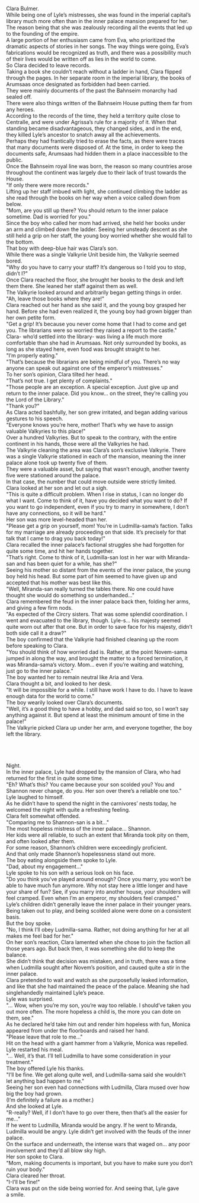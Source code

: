 <br/>
Clara Bulmer.<br/>
While being one of Lyle’s mistresses, she was found in the imperial capital’s library much more often than in the inner palace mansion prepared for her.<br/>
The reason being that she was zealously recording all the events that led up to the founding of the empire.<br/>
A large portion of her enthusiasm came from Eva, who prioritized the dramatic aspects of stories in her songs. The way things were going, Eva’s fabrications would be recognized as truth, and there was a possibility much of their lives would be written off as lies in the world to come.<br/>
So Clara decided to leave records.<br/>
Taking a book she couldn’t reach without a ladder in hand, Clara flipped through the pages. In her separate room in the imperial library, the books of Arumsaas once designated as forbidden had been carried.<br/>
They were mainly documents of the past the Bahnseim monarchy had sealed off.<br/>
There were also things written of the Bahnseim House putting them far from any heroes.<br/>
According to the records of the time, they held a territory quite close to Centralle, and were under Agrissa’s rule for a majority of it. When that standing became disadvantageous, they changed sides, and in the end, they killed Lyle’s ancestor to snatch away all the achievements.<br/>
Perhaps they had frantically tried to erase the facts, as there were traces that many documents were disposed of. At the time, in order to keep the documents safe, Arumsaas had hidden them in a place inaccessible to the public.<br/>
Once the Bahnseim royal line was born, the reason so many countries arose throughout the continent was largely due to their lack of trust towards the House.<br/>
"If only there were more records."<br/>
Lifting up her staff imbued with light, she continued climbing the ladder as she read through the books on her way when a voice called down from below.<br/>
"Mom, are you still up there? You should return to the inner palace sometime. Dad is worried for you."<br/>
Since the boy who called her mom had arrived, she held her books under an arm and climbed down the ladder. Seeing her unsteady descent as she still held a grip on her staff, the young boy worried whether she would fall to the bottom.<br/>
That boy with deep-blue hair was Clara’s son.<br/>
While there was a single Valkyrie Unit beside him, the Valkyrie seemed bored.<br/>
"Why do you have to carry your staff? It’s dangerous so I told you to stop, didn’t I?"<br/>
Once Clara reached the floor, she brought her books to the desk and left them there. She leaned her staff against them as well.<br/>
The Valkyrie looked around and arbitrarily began getting things in order.<br/>
"Ah, leave those books where they are!"<br/>
Clara reached out her hand as she said it, and the young boy grasped her hand. Before she had even realized it, the young boy had grown bigger than her own petite form.<br/>
"Get a grip! It’s because you never come home that I had to come and get you. The librarians were so worried they raised a report to the castle."<br/>
Clara- who’d settled into the library- was living a life much more comfortable than she had in Arumsaas. Not only surrounded by books, as long as she stayed here, even food was brought straight to her.<br/>
"I’m properly eating."<br/>
"That’s because the librarians are being mindful of you. There’s no way anyone can speak out against one of the emperor’s mistresses."<br/>
To her son’s opinion, Clara tilted her head.<br/>
"That’s not true. I get plenty of complaints."<br/>
"Those people are an exception. A special exception. Just give up and return to the inner palace. Did you know… on the street, they’re calling you the Lord of the Library."<br/>
"Thank you?"<br/>
As Clara acted bashfully, her son grew irritated, and began adding various gestures to his speech.<br/>
"Everyone knows you’re here, mother! That’s why we have to assign valuable Valkyries to this place!"<br/>
Over a hundred Valkyries. But to speak to the contrary, with the entire continent in his hands, those were all the Valkyries he had.<br/>
The Valkyrie cleaning the area was Clara’s son’s exclusive Valkyrie. There was a single Valkyrie stationed in each of the mansion, meaning the inner palace alone took up twenty five of them.<br/>
They were a valuable asset, but saying that wasn’t enough, another twenty five were stationed around the palace.<br/>
In that case, the number that could move outside were strictly limited.<br/>
Clara looked at her son and let out a sigh.<br/>
"This is quite a difficult problem. When I rise in status, I can no longer do what I want. Come to think of it, have you decided what you want to do? If you want to go independent, even if you try to marry in somewhere, I don’t have any connections, so it will be hard."<br/>
Her son was more level-headed than her.<br/>
"Please get a grip on yourself, mom! You’re in Ludmilla-sama’s faction. Talks for my marriage are already proceeding on that side. It’s precisely for that talk that I came to drag you back today!"<br/>
Clara recalled the inner palace’s factional struggles she had forgotten for quite some time, and hit her hands together.<br/>
"That’s right. Come to think of it, Ludmilla-san lost in her war with Miranda-san and has been quiet for a while, has she?"<br/>
Seeing his mother so distant from the events of the inner palace, the young boy held his head. But some part of him seemed to have given up and accepted that his mother was best like this.<br/>
"Well, Miranda-san really turned the tables there. No one could have thought she would do something so underhanded…"<br/>
Clara remembered the feud in the inner palace back then, folding her arms, and giving a few firm nods.<br/>
"As expected of the Circry sisters. That was some splendid coordination. I went and evacuated to the library, though. Lyle-s… his majesty seemed quite worn out after that one. But in order to save face for his majesty, didn’t both side call it a draw?"<br/>
The boy confirmed that the Valkyrie had finished cleaning up the room before speaking to Clara.<br/>
"You should think of how worried dad is. Rather, at the point Novem-sama jumped in along the way, and brought the matter to a forced termination, it was Miranda-sama’s victory. Mom… even if you’re waiting and watching, just go to the inner palace."<br/>
The boy wanted her to remain neutral like Aria and Vera.<br/>
Clara thought a bit, and looked to her desk.<br/>
"It will be impossible for a while. I still have work I have to do. I have to leave enough data for the world to come."<br/>
The boy wearily looked over Clara’s documents.<br/>
"Well, it’s a good thing to have a hobby, and dad said so too, so I won’t say anything against it. But spend at least the minimum amount of time in the palace!"<br/>
The Valkyrie picked Clara up under her arm, and everyone together, the boy left the library.<br/>
 <br/>
 <br/>
 <br/>
 <br/>
Night.<br/>
In the inner palace, Lyle had dropped by the mansion of Clara, who had returned for the first in quite some time.<br/>
"Eh? What’s this? You came because your son scolded you? You and Shannon never change, do you. Her son over there’s a reliable one too."<br/>
Lyle laughed to himself.<br/>
As he didn’t have to spend the night in the carnivores’ nests today, he welcomed the night with quite a refreshing feeling.<br/>
Clara felt somewhat offended.<br/>
"Comparing me to Shannon-san is a bit…"<br/>
The most hopeless mistress of the inner palace… Shannon.<br/>
Her kids were all reliable, to such an extent that Miranda took pity on them, and often looked after them.<br/>
For some reason, Shannon’s children were exceedingly proficient.<br/>
And that only made Shannon’s hopelessness stand out more.<br/>
The boy eating alongside them spoke to Lyle.<br/>
"Dad, about my engagement…"<br/>
Lyle spoke to his son with a serious look on his face.<br/>
"Do you think you’ve played around enough? Once you marry, you won’t be able to have much fun anymore. Why not stay here a little longer and have your share of fun? See, if you marry into another house, your shoulders will feel cramped. Even when I’m an emperor, my shoulders feel cramped."<br/>
Lyle’s children didn’t generally leave the inner palace in their younger years. Being taken out to play, and being scolded alone were done on a consistent basis.<br/>
But the boy spoke.<br/>
"No, I think I’ll obey Ludmilla-sama. Rather, not doing anything for her at all makes me feel bad for her."<br/>
On her son’s reaction, Clara lamented when she chose to join the faction all those years ago. But back then, it was something she did to keep the balance.<br/>
She didn’t think that decision was mistaken, and in truth, there was a time when Ludmilla sought after Novem’s position, and caused quite a stir in the inner palace.<br/>
Clara pretended to wait and watch as she purposefully leaked information, and like that she had maintained the peace of the palace. Meaning she had singlehandedly maintained Lyle’s peace.<br/>
Lyle was surprised.<br/>
"… Wow, when you’re my son, you’re way too reliable. I should’ve taken you out more often. The more hopeless a child is, the more you can dote on them, see."<br/>
As he declared he’d take him out and render him hopeless with fun, Monica appeared from under the floorboards and raised her hand.<br/>
"Please leave that role to me…"<br/>
Hit on the head with a giant hammer from a Valkyrie, Monica was repelled. Lyle restarted his meal.<br/>
"… Well, it’s that. I’ll tell Ludmilla to have some consideration in your treatment."<br/>
The boy offered Lyle his thanks.<br/>
"I’ll be fine. We get along quite well, and Ludmilla-sama said she wouldn’t let anything bad happen to me."<br/>
Seeing her son even had connections with Ludmilla, Clara mused over how big the boy had grown.<br/>
(I’m definitely a failure as a mother.)<br/>
And she looked at Lyle.<br/>
"R-really? Well, if I don’t have to go over there, then that’s all the easier for me…"<br/>
If he went to Ludmilla, Miranda would be angry. If he went to Miranda, Ludmilla would be angry. Lyle didn’t get involved with the feuds of the inner palace.<br/>
On the surface and underneath, the intense wars that waged on… any poor involvement and they’d all blow sky high.<br/>
Her son spoke to Clara.<br/>
"Mom, making documents is important, but you have to make sure you don’t ruin your body."<br/>
Clara cleared her throat.<br/>
"I-I’ll be fine!"<br/>
Clara was put on the side being worried for. And seeing that, Lyle gave a smile.<br/>
